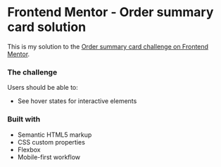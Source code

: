 # Frontend Mentor - Order summary card solution

This is my solution to the [Order summary card challenge on Frontend Mentor](https://www.frontendmentor.io/challenges/order-summary-component-QlPmajDUj).

### The challenge

Users should be able to:

- See hover states for interactive elements

### Built with

- Semantic HTML5 markup
- CSS custom properties
- Flexbox
- Mobile-first workflow